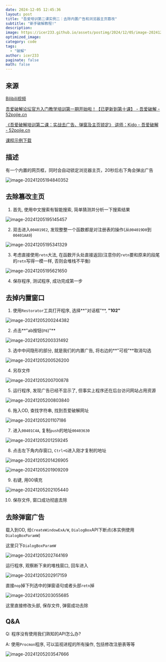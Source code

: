 ```yaml
---
date: 2024-12-05 12:45:36
layout: post
title: "吾爱培训第二课实例二：去除内置广告和浏览器主页篡改"
subtitle: "新手破解教程!"
description:
image: https://icer233.github.io/assets/postimg/2024/12/05/image-20241205194840352.png
optimized_image:
category: code
tags:
  - "破解"
author: icer233
paginate: false
math: false
---
```


## 来源

[Bilibili视频](https://www.bilibili.com/video/BV1XM4m1a7Bu)

[吾爱破解论坛官方入门教学培训第一期开始啦！【已更新到第十课】 - 吾爱破解 - 52pojie.cn](https://www.52pojie.cn/thread-349073-1-1.html)

[《吾爱破解培训第二课：实战去广告、弹窗及主页锁定》 讲师：Kido - 吾爱破解 - 52pojie.cn](https://www.52pojie.cn/thread-384195-1-1.html)

[课程示例下载](https://down.52pojie.cn/%E5%90%BE%E7%88%B1%E7%A0%B4%E8%A7%A3%E8%A7%86%E9%A2%91%E6%95%99%E7%A8%8B/%E5%90%BE%E7%88%B1%E7%A0%B4%E8%A7%A3%E8%AE%BA%E5%9D%9B%E5%AE%98%E6%96%B9%E5%85%A5%E9%97%A8%E6%95%99%E5%AD%A6%E5%9F%B9%E8%AE%AD%E7%AC%AC%E4%B8%80%E6%9C%9F/%E3%80%8A%E5%90%BE%E7%88%B1%E7%A0%B4%E8%A7%A3%E5%9F%B9%E8%AE%AD%E7%AC%AC%E4%BA%8C%E8%AF%BE%EF%BC%9A%E5%AE%9E%E6%88%98%E5%8E%BB%E5%B9%BF%E5%91%8A%E3%80%81%E5%BC%B9%E7%AA%97%E5%8F%8A%E4%B8%BB%E9%A1%B5%E9%94%81%E5%AE%9A%E3%80%8B%E8%AE%B2%E5%B8%88%EF%BC%9AKido/%E5%90%BE%E7%88%B1%E7%A0%B4%E8%A7%A3%E5%9F%B9%E8%AE%AD%E7%AC%AC%E4%BA%8C%E8%AF%BE%E4%BE%8B%E5%AD%90.7z)

## 描述

有一个内置的网页框，同时会自动锁定浏览器主页，20秒后右下角会弹出广告

![image-20241205194840352](https://icer233.github.io/assets/postimg/2024/12/05/image-20241205194840352.png)

## 去除篡改主页

1. 首先, 使用中文搜索有智能搜索, 简单猜测并分析一下搜索结果

![image-20241205195145457](https://icer233.github.io/assets/postimg/2024/12/05/image-20241205195145457.png)

2. 双击进入`004019E2`, 发现整整一个函数都是对注册表的操作(从`004019D0`到`00401AA9`)

![image-20241205195341329](https://icer233.github.io/assets/postimg/2024/12/05/image-20241205195341329.png)

3. 考虑直接使用`retn`大法, 在函数开头处直接返回(注意你的`retn`要和原来的段尾的`retn`写得一模一样, 否则会堆栈不平衡)

![image-20241205195621650](https://icer233.github.io/assets/postimg/2024/12/05/image-20241205195621650.png)

4. 保存程序, 测试程序, 成功完成第一步

## 去掉内置窗口

1. 使用`Restorator`工具打开程序, 选择**"对话框"**, **"102"**

![image-20241205200244382](https://icer233.github.io/assets/postimg/2024/12/05/image-20241205200244382.png)

2. 点击**"ab按钮(`F6`)"**

![image-20241205200331492](https://icer233.github.io/assets/postimg/2024/12/05/image-20241205200331492.png)

3. 选中中间隐形的部分, 就是我们的内置广告, 将右边的**"可视"**取消勾选

![image-20241205200526200](https://icer233.github.io/assets/postimg/2024/12/05/image-20241205200526200.png)

4. 另存文件

![image-20241205200700878](https://icer233.github.io/assets/postimg/2024/12/05/image-20241205200700878.png)

5. 运行程序, 发现广告已经不显示了, 但事实上程序还在后台访问网站占用资源

![image-20241205200803840](https://icer233.github.io/assets/postimg/2024/12/05/image-20241205200803840.png)

6. 拖入OD, 查找字符串, 找到吾爱破解网址

![image-20241205201107186](https://icer233.github.io/assets/postimg/2024/12/05/image-20241205201107186.png)

7. 进入`00401C4A`, 复制`push`的地址`00403630`

![image-20241205201259245](https://icer233.github.io/assets/postimg/2024/12/05/image-20241205201259245.png)

8. 点击左下角内存窗口, `Ctrl+G`进入刚才复制的地址

![image-20241205201426905](https://icer233.github.io/assets/postimg/2024/12/05/image-20241205201426905.png)

![image-20241205201909209](https://icer233.github.io/assets/postimg/2024/12/05/image-20241205201909209.png)

9. 右键, 用00填充

![image-20241205202105440](https://icer233.github.io/assets/postimg/2024/12/05/image-20241205202105440.png)

10. 保存文件, 窗口成功彻底去除

## 去除弹窗广告

载入到OD, 给`CreateWindowExA/W`, `DialogBox`API下断点(本实例使用`DialogBoxParamW`)

这里只下`DialogBoxParamW`

![image-20241205202744169](https://icer233.github.io/assets/postimg/2024/12/05/image-20241205202744169.png)

运行程序, 观察断下来的堆栈窗口, 回车进入

![image-20241205202917159](https://icer233.github.io/assets/postimg/2024/12/05/image-20241205202917159.png)

直接`nop`掉下列选中的弹窗语句或者头部`retn`掉

![image-20241205203055685](https://icer233.github.io/assets/postimg/2024/12/05/image-20241205203055685.png)

这里直接修改头部, 保存文件, 弹窗成功去除

## Q&A

Q: 程序没有使用我们熟知的API怎么办?

A: 使用`Procmon`程序, 可以监视进程的所有操作, 包括修改注册表等等

![image-20241205203547666](https://icer233.github.io/assets/postimg/2024/12/05/image-20241205203547666.png)
